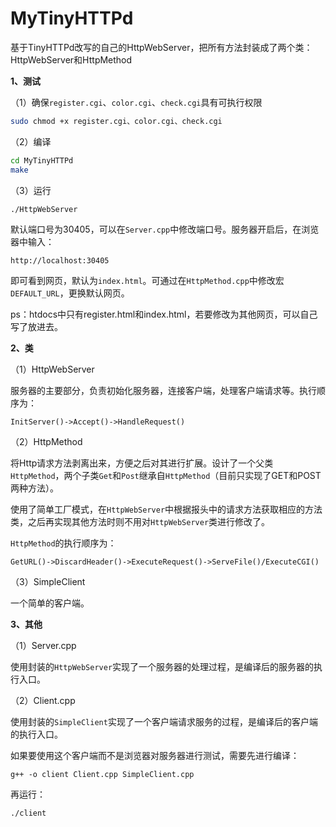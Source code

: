 # MyTinyHTTPd
基于TinyHTTPd改写的自己的HttpWebServer，把所有方法封装成了两个类：HttpWebServer和HttpMethod

**1、测试**

（1）确保`register.cgi`、`color.cgi`、`check.cgi`具有可执行权限

```bash
sudo chmod +x register.cgi、color.cgi、check.cgi
```

（2）编译

```bash
cd MyTinyHTTPd
make
```

（3）运行

```bash
./HttpWebServer
```

默认端口号为30405，可以在`Server.cpp`中修改端口号。服务器开启后，在浏览器中输入：

```
http://localhost:30405
```

即可看到网页，默认为`index.html`。可通过在`HttpMethod.cpp`中修改宏`DEFAULT_URL`，更换默认网页。

ps：htdocs中只有register.html和index.html，若要修改为其他网页，可以自己写了放进去。

**2、类**

（1）HttpWebServer

服务器的主要部分，负责初始化服务器，连接客户端，处理客户端请求等。执行顺序为：

```
InitServer()->Accept()->HandleRequest()
```

（2）HttpMethod

将Http请求方法剥离出来，方便之后对其进行扩展。设计了一个父类`HttpMethod`，两个子类`Get`和`Post`继承自`HttpMethod`（目前只实现了GET和POST两种方法）。

使用了简单工厂模式，在`HttpWebServer`中根据报头中的请求方法获取相应的方法类，之后再实现其他方法时则不用对`HttpWebServer`类进行修改了。

`HttpMethod`的执行顺序为：

```
GetURL()->DiscardHeader()->ExecuteRequest()->ServeFile()/ExecuteCGI()
```

（3）SimpleClient

一个简单的客户端。

**3、其他**

（1）Server.cpp

使用封装的`HttpWebServer`实现了一个服务器的处理过程，是编译后的服务器的执行入口。

（2）Client.cpp

使用封装的`SimpleClient`实现了一个客户端请求服务的过程，是编译后的客户端的执行入口。

如果要使用这个客户端而不是浏览器对服务器进行测试，需要先进行编译：

```
g++ -o client Client.cpp SimpleClient.cpp
```
再运行：

```
./client
```
